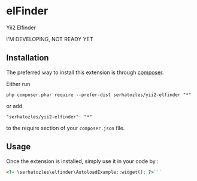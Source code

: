 elFinder
========
Yii2 Elfinder

I'M DEVELOPING, NOT READY YET

Installation
------------

The preferred way to install this extension is through [composer](http://getcomposer.org/download/).

Either run

```
php composer.phar require --prefer-dist serhatozles/yii2-elfinder "*"
```

or add

```
"serhatozles/yii2-elfinder": "*"
```

to the require section of your `composer.json` file.


Usage
-----

Once the extension is installed, simply use it in your code by  :

```php
<?= \serhatozles\elfinder\AutoloadExample::widget(); ?>```
